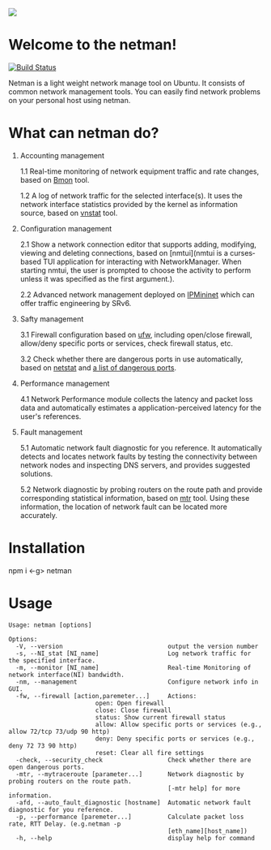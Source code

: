 ![](https://img-blog.csdnimg.cn/2021060700295267.png)
# Welcome to the netman!

[![Build Status](https://travis-ci.org/meolu/walden.svg?branch=master)](https://travis-ci.org/meolu/walden)

Netman is a light weight network manage tool on Ubuntu. It consists of common network management tools. You can easily find network problems on your personal host using netman.

# What can netman do?
1. Accounting management

	1.1 Real-time monitoring of network equipment traffic and rate changes, based on [Bmon](https://zhuanlan.zhihu.com/p/26307811) tool.

	1.2 A log of network traffic for the selected interface(s). It uses the network interface statistics provided by the kernel as information source, based on [vnstat](https://humdi.net/vnstat/) tool.
2. Configuration management

	2.1 Show a network connection editor that supports adding, modifying, viewing and deleting connections, based on [nmtui](nmtui is a curses‐based TUI application for interacting with NetworkManager. When starting nmtui, the user is prompted to choose the activity to perform unless it was specified as the first argument.).

	2.2 Advanced network management deployed on [IPMininet](https://ipmininet.readthedocs.io/en/latest/) which can offer traffic engineering by SRv6.
	
3. Safty management

	3.1 Firewall configuration based on [ufw](https://help.ubuntu.com/community/UFW), including open/close firewall, allow/deny specific ports or services, check firewall status, etc.

	3.2 Check whether there are dangerous ports in use automatically, based on [netstat](https://en.wikipedia.org/wiki/Netstat) and [a list of dangerous ports](https://github.com/T0xst/linux/blob/master/checkrules/dangerstcpports.dat).

4. Performance management

	4.1 Network Performance module collects the latency and packet loss data and automatically estimates a application-perceived latency for the user's references.

5. Fault management

	5.1 Automatic network fault diagnostic for you reference. It automatically detects and locates network faults by testing the connectivity between network nodes and inspecting DNS servers, and provides suggested solutions.

	5.2 Network diagnostic by probing routers on the route path and provide corresponding statistical information, based on [mtr](https://help.aliyun.com/knowledge_detail/98706.html) tool. Using these information, the location of network fault can be located more accurately.

# Installation

npm i <-g> netman

# Usage

```
Usage: netman [options]

Options:
  -V, --version                             output the version number
  -s, --NI_stat [NI_name]                   Log network traffic for the specified interface.
  -m, --monitor [NI_name]                   Real-time Monitoring of network interface(NI) bandwidth.
  -nm, --management                         Configure network info in GUI.
  -fw, --firewall [action,paremeter...]     Actions:
  						open: Open firewall
  						close: Close firewall
  						status: Show current firewall status
  						allow: Allow specific ports or services (e.g., allow 72/tcp 73/udp 90 http)
  						deny: Deny specific ports or services (e.g., deny 72 73 90 http)
  						reset: Clear all fire settings
  -check, --security_check                  Check whether there are open dangerous ports.
  -mtr, --mytraceroute [parameter...]       Network diagnostic by probing routers on the route path.
                                            [-mtr help] for more information.
  -afd, --auto_fault_diagnostic [hostname]  Automatic network fault diagnostic for you reference.
  -p, --performance [paremeter...]          Calculate packet loss rate, RTT Delay. (e.g.netman -p
                                            [eth_name][host_name])
  -h, --help                                display help for command

```
